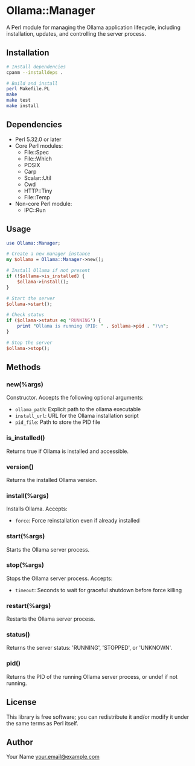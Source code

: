 # Ollama::Manager

A Perl module for managing the Ollama application lifecycle, including installation, updates, and controlling the server process.

## Installation

```bash
# Install dependencies
cpanm --installdeps .

# Build and install
perl Makefile.PL
make
make test
make install
```

## Dependencies

- Perl 5.32.0 or later
- Core Perl modules:
  - File::Spec
  - File::Which
  - POSIX
  - Carp
  - Scalar::Util
  - Cwd
  - HTTP::Tiny
  - File::Temp
- Non-core Perl module:
  - IPC::Run

## Usage

```perl
use Ollama::Manager;

# Create a new manager instance
my $ollama = Ollama::Manager->new();

# Install Ollama if not present
if (!$ollama->is_installed) {
    $ollama->install();
}

# Start the server
$ollama->start();

# Check status
if ($ollama->status eq 'RUNNING') {
    print "Ollama is running (PID: " . $ollama->pid . ")\n";
}

# Stop the server
$ollama->stop();
```

## Methods

### new(%args)

Constructor. Accepts the following optional arguments:

- `ollama_path`: Explicit path to the ollama executable
- `install_url`: URL for the Ollama installation script
- `pid_file`: Path to store the PID file

### is_installed()

Returns true if Ollama is installed and accessible.

### version()

Returns the installed Ollama version.

### install(%args)

Installs Ollama. Accepts:

- `force`: Force reinstallation even if already installed

### start(%args)

Starts the Ollama server process.

### stop(%args)

Stops the Ollama server process. Accepts:

- `timeout`: Seconds to wait for graceful shutdown before force killing

### restart(%args)

Restarts the Ollama server process.

### status()

Returns the server status: 'RUNNING', 'STOPPED', or 'UNKNOWN'.

### pid()

Returns the PID of the running Ollama server process, or undef if not running.

## License

This library is free software; you can redistribute it and/or modify it under the same terms as Perl itself.

## Author

Your Name <your.email@example.com> 